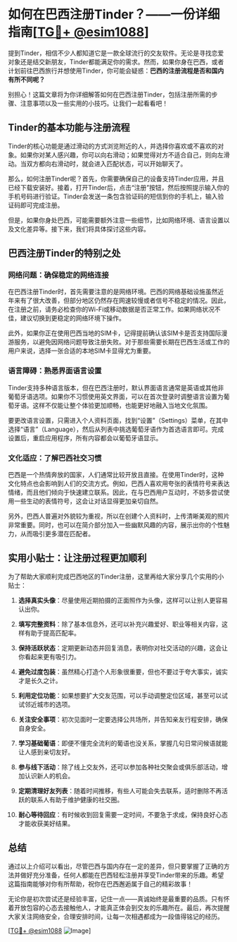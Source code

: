 # 如何在巴西注册Tinder？——一份详细指南[[TG💪+ @esim1088](https://t.me/s/esim1088)]

提到Tinder，相信不少人都知道它是一款全球流行的交友软件。无论是寻找恋爱对象还是结交新朋友，Tinder都能满足你的需求。然而，如果你身在巴西，或者计划前往巴西旅行并想使用Tinder，你可能会疑惑：**巴西的注册流程是否和国内有所不同呢？**

别担心！这篇文章将为你详细解答如何在巴西注册Tinder，包括注册所需的步骤、注意事项以及一些实用的小技巧。让我们一起看看吧！

## Tinder的基本功能与注册流程

Tinder的核心功能是通过滑动的方式浏览附近的人，并选择你喜欢或不喜欢的对象。如果你对某人感兴趣，你可以向右滑动；如果觉得对方不适合自己，则向左滑动。当双方都向右滑动时，就会进入匹配状态，可以开始聊天了。

那么，如何注册Tinder呢？首先，你需要确保自己的设备支持Tinder应用，并且已经下载安装好。接着，打开Tinder后，点击“注册”按钮，然后按照提示输入你的手机号码进行验证。Tinder会发送一条包含验证码的短信到你的手机上，输入验证码即可完成注册。

但是，如果你身处巴西，可能需要额外注意一些细节，比如网络环境、语言设置以及文化差异等。接下来，我们将具体探讨这些内容。

## 巴西注册Tinder的特别之处

### 网络问题：确保稳定的网络连接

在巴西注册Tinder时，首先需要注意的是网络环境。巴西的网络基础设施虽然近年来有了很大改善，但部分地区仍然存在网速较慢或者信号不稳定的情况。因此，在注册之前，请务必检查你的Wi-Fi或移动数据是否正常工作。如果网络状况不佳，建议切换到更稳定的网络环境下操作。

此外，如果你正在使用巴西当地的SIM卡，记得提前确认该SIM卡是否支持国际漫游服务，以避免因网络问题导致注册失败。对于那些需要长期在巴西生活或工作的用户来说，选择一张合适的本地SIM卡显得尤为重要。

### 语言障碍：熟悉界面语言设置

Tinder支持多种语言版本，但在巴西注册时，默认界面语言通常是英语或其他非葡萄牙语选项。如果你不习惯使用英文界面，可以在首次登录时调整语言设置为葡萄牙语。这样不仅能让整个体验更加顺畅，也能更好地融入当地文化氛围。

要更改语言设置，只需进入个人资料页面，找到“设置”（Settings）菜单，在其中选择“语言”（Language），然后从列表中挑选葡萄牙语作为首选语言即可。完成设置后，重启应用程序，所有内容都会以葡萄牙语显示。

### 文化适应：了解巴西社交习惯

巴西是一个热情奔放的国家，人们通常比较开放且直接。在使用Tinder时，这种文化特点也会影响到人们的交流方式。例如，巴西人喜欢用夸张的表情符号来表达情绪，而且他们倾向于快速建立联系。因此，在与巴西用户互动时，不妨多尝试使用一些生动的表情符号，这会让对话显得更加亲切自然。

另外，巴西人普遍对外貌较为重视，所以在创建个人资料时，上传清晰美观的照片非常重要。同时，也可以在简介部分加入一些幽默风趣的内容，展示出你的个性魅力，从而吸引更多潜在匹配者。

## 实用小贴士：让注册过程更加顺利

为了帮助大家顺利完成巴西地区的Tinder注册，这里再给大家分享几个实用的小贴士：

1. **选择真实头像**：尽量使用近期拍摄的正面照作为头像，这样可以让别人更容易认出你。
   
2. **填写完整资料**：除了基本信息外，还可以补充兴趣爱好、职业等相关内容，这样有助于提高匹配率。

3. **保持活跃状态**：定期更新动态并回复消息，表明你对社交活动的兴趣，这会让你看起来更有吸引力。

4. **避免过度包装**：虽然精心打造个人形象很重要，但也不要过于夸大事实，诚实才是长久之计。

5. **利用定位功能**：如果想要扩大交友范围，可以手动调整定位区域，甚至可以试试邻近城市的选项。

6. **关注安全事项**：初次见面时一定要选择公共场所，并告知亲友行程安排，确保自身安全。

7. **学习基础葡语**：即便不懂完全流利的葡语也没关系，掌握几句日常问候语就能让人感到亲切友好。

8. **参与线下活动**：除了线上交友外，还可以参加各种社交聚会或俱乐部活动，增加认识新人的机会。

9. **定期清理好友列表**：随着时间推移，有些人可能会失去联系，适时删除不再活跃的联系人有助于维护健康的社交圈。

10. **耐心等待回应**：有时候收到回复需要一定时间，不要急于求成，保持良好心态才能收获美好结果。

## 总结

通过以上介绍可以看出，尽管巴西与国内存在一定的差异，但只要掌握了正确的方法并做好充分准备，任何人都能在巴西轻松注册并享受Tinder带来的乐趣。希望这篇指南能够对你有所帮助，祝你在巴西邂逅属于自己的精彩故事！

无论你是初次尝试还是经验丰富，记住一点——真诚始终是最重要的品质。只有怀着开放包容的心态去接触他人，才能真正体会到交友的乐趣所在。最后，再次提醒大家关注网络安全，合理安排时间，让每一次相遇都成为一段值得铭记的经历。

[[TG💪+ @esim1088](https://t.me/s/esim1088) ![Image](https://i.postimg.cc/4NQfJmqS/Snipaste-2025-05-13-00-14-12.png)]